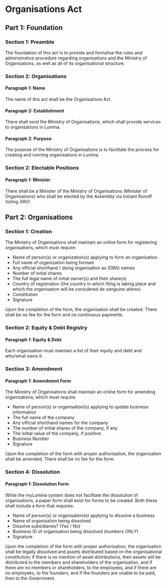 # Organisations Act

## Part 1: Foundation

### Section 1: Preamble

The foundation of this act is to provide and formalise the rules and administrative procedure regarding organisations and the Ministry of Organisations, as well as all of its organisational structure.

### Section 2: Organisations

#### Paragraph 1: Name

The name of this act shall be the Organisations Act.

#### Paragraph 2: Establishment

There shall exist the Ministry of Organisations, which shall provide services to organisations in Lumina.

#### Paragraph 2: Purpose

The purpose of the Ministry of Organisations is to facilitate the process for creating and running organisations in Lumina.

### Section 2: Electable Positions

#### Paragraph 1: Minister

There shall be a Minister of the Ministry of Organisations (Minister of Organisations) who shall be elected by the Assembly via Instant Runoff Voting (IRV).

## Part 2: Organisations

### Section 1: Creation

The Ministry of Organisations shall maintain an online form for registering organisations, which must require:

- Name of person(s) or organization(s) applying to form an organisation.
- Full name of organization being formed
- Any official shorthand / doing organisation as (DBA) names
- Number of initial shares
- The full legal name of initial owner(s) and their share(s)
- Country of registration (the country in which filing is taking place and which the organisation will be considered *de sanguine alieno*).
- Constitution
- Signature

Upon the completion of the form, the organisation shall be created. There shall be no fee for the form and no continuous payments.

### Section 2: Equity & Debt Registry

#### Paragraph 1: Equity & Debt

Each organisation must maintain a list of their equity and debt and who/what owns it.

### Section 3: Amendment

#### Paragraph 1: Amendment Form

The Ministry of Organisations shall maintain an online form for amending organisations, which must require:

- Name of person(s) or organisation(s) applying to update business information
- The full name of the company
- Any official shorthand names for the company
- The number of initial shares of the company, if any
- The initial value of the company, if positive
- Business Number
- Signature

Upon the completion of the form with proper authorisation, the organisation shall be amended. There shall be no fee for the form.

### Section 4: Dissolution

#### Paragraph 1: Dissolution Form

While the myLumina system does not facilitate the dissolution of organisations, a paper form shall exist for forms to be created. Both these shall include a form that requires:

- Name of person(s) or organisation(s) applying to dissolve a business
- Name of organisation being dissolved
- Dissolve subsidiaries? (Yes / No)
- Business ID of organisation being dissolved (numbers ONLY)
- Signature

Upon the completion of the form with proper authorisation, the organisation shall be legally dissolved and assets distributed based on the organisational constitution; if there is no mention of asset distributions, then assets will be distributed to the members and shareholders of the organisation, and if there are no members or shareholders, to the employees, and if there are no employees, to the founders, and if the founders are unable to be paid, then to the Government.

